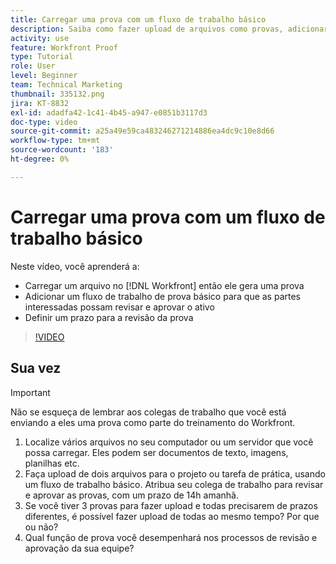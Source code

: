 ```yaml
---
title: Carregar uma prova com um fluxo de trabalho básico
description: Saiba como fazer upload de arquivos como provas, adicionar um fluxo de trabalho de prova básico para revisão e aprovação pelas partes interessadas e definir prazos para revisão de prova no [!DNL Workfront].
activity: use
feature: Workfront Proof
type: Tutorial
role: User
level: Beginner
team: Technical Marketing
thumbnail: 335132.png
jira: KT-8832
exl-id: adadfa42-1c41-4b45-a947-e0851b3117d3
doc-type: video
source-git-commit: a25a49e59ca483246271214886ea4dc9c10e8d66
workflow-type: tm+mt
source-wordcount: '183'
ht-degree: 0%

---
```


# Carregar uma prova com um fluxo de trabalho básico

Neste vídeo, você aprenderá a:

* Carregar um arquivo no [!DNL Workfront] então ele gera uma prova
* Adicionar um fluxo de trabalho de prova básico para que as partes interessadas possam revisar e aprovar o ativo
* Definir um prazo para a revisão da prova

>[!VIDEO](https://video.tv.adobe.com/v/335132/?quality=12&learn=on)

## Sua vez

>[!IMPORTANT]
>
>Não se esqueça de lembrar aos colegas de trabalho que você está enviando a eles uma prova como parte do treinamento do Workfront.


1. Localize vários arquivos no seu computador ou um servidor que você possa carregar. Eles podem ser documentos de texto, imagens, planilhas etc.
1. Faça upload de dois arquivos para o projeto ou tarefa de prática, usando um fluxo de trabalho básico. Atribua seu colega de trabalho para revisar e aprovar as provas, com um prazo de 14h amanhã.
1. Se você tiver 3 provas para fazer upload e todas precisarem de prazos diferentes, é possível fazer upload de todas ao mesmo tempo? Por que ou não?
1. Qual função de prova você desempenhará nos processos de revisão e aprovação da sua equipe?

<!--
## Learn more
* Supported proofing file types
* Configure a proof
-->

<!--
## Guides
* Plan a basic workflow worksheet
* Upload proofs in Workfront
-->
